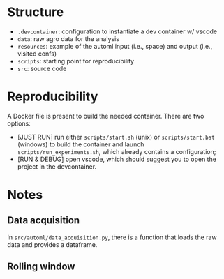 # Structure
- ```.devcontainer```: configuration to instantiate a dev container w/ vscode
- ```data```: raw agro data for the analysis
- ```resources```: example of the automl input (i.e., space) and output (i.e., visited confs)
- ```scripts```: starting point for reproducibility
- ```src```: source code

# Reproducibility

A Docker file is present to build the needed container.
There are two options:
- [JUST RUN] run either ```scripts/start.sh``` (unix) or ```scripts/start.bat``` (windows) to build the container and launch ```scripts/run_experiments.sh```, which already contains a configuration;
- [RUN & DEBUG] open vscode, which should suggest you to open the project in the devcontainer.

# Notes

## Data acquisition

In ```src/automl/data_acquisition.py```, there is a function that loads the raw data and provides a dataframe.

## Rolling window

